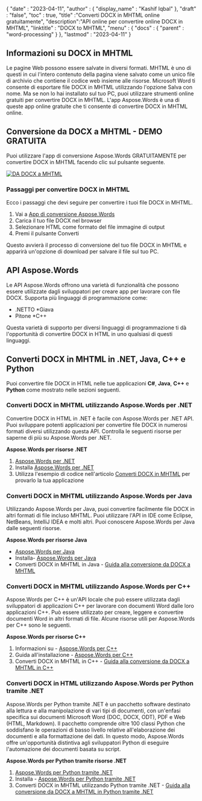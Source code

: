 {
  "date" : "2023-04-11",
  "author" : {
    "display_name" : "Kashif Iqbal"
},
  "draft" : "false",
  "toc" : true,
  "title" :"Converti DOCX in MHTML online gratuitamente",
  "description":"API online per convertire online DOCX in MHTML",
  "linktitle" : "DOCX to MHTML",
  "menu" : {
    "docs" : {
      "parent" : "word-processing"
}
},
  "lastmod" : "2023-04-11"
}

## Informazioni su DOCX in MHTML

Le pagine Web possono essere salvate in diversi formati. MHTML è uno di questi in cui l'intero contenuto della pagina viene salvato come un unico file di archivio che contiene il codice web insieme alle risorse. Microsoft Word ti consente di esportare file DOCX in MHTML utilizzando l'opzione Salva con nome. Ma se non lo hai installato sul tuo PC, puoi utilizzare strumenti online gratuiti per convertire DOCX in MHTML. L'app Aspose.Words è una di queste app online gratuite che ti consente di convertire DOCX in MHTML online.

## Conversione da DOCX a MHTML - DEMO GRATUITA

Puoi utilizzare l'app di conversione Aspose.Words GRATUITAMENTE per convertire DOCX in MHTML facendo clic sul pulsante seguente.

[![DA DOCX a MHTML](../docx-to-mhtml.png?width=120px&height=60px)](https://products.aspose.app/words/conversion/docx-to-mhtml)

### Passaggi per convertire DOCX in MHTML
Ecco i passaggi che devi seguire per convertire i tuoi file DOCX in MHTML.

1. Vai a [App di conversione Aspose.Words](https://products.aspose.app/words/conversion/docx-to-mhtml)
1. Carica il tuo file DOCX nel browser
1. Selezionare HTML come formato del file immagine di output
1. Premi il pulsante Converti

Questo avvierà il processo di conversione del tuo file DOCX in MHTML e apparirà un'opzione di download per salvare il file sul tuo PC.

## API Aspose.Words

Le API Aspose.Words offrono una varietà di funzionalità che possono essere utilizzate dagli sviluppatori per creare app per lavorare con file DOCX. Supporta più linguaggi di programmazione come:

* .NETTO
*Giava
* Pitone
*C++

Questa varietà di supporto per diversi linguaggi di programmazione ti dà l'opportunità di convertire DOCX in HTML in uno qualsiasi di questi linguaggi.

## Converti DOCX in MHTML in .NET, Java, C++ e Python

Puoi convertire file DOCX in HTML nelle tue applicazioni **C#**, **Java**, **C++** e **Python** come mostrato nelle sezioni seguenti.

### Converti DOCX in MHTML utilizzando Aspose.Words per .NET

Convertire DOCX in HTML in .NET è facile con Aspose.Words per .NET API. Puoi sviluppare potenti applicazioni per convertire file DOCX in numerosi formati diversi utilizzando questa API. Controlla le seguenti risorse per saperne di più su Aspose.Words per .NET.

**Aspose.Words per risorse .NET**

1. [Aspose.Words per .NET](https://products.aspose.com/words/net/)
1. Installa [Aspose.Words per .NET](https://docs.aspose.com/words/net/installation/)
1. Utilizza l'esempio di codice nell'articolo [Converti DOCX in MHTML](https://docs.aspose.com/words/net/convert-a-document-to-html-mhtml-or-epub/) per provarlo la tua applicazione

### Converti DOCX in MHTML utilizzando Aspose.Words per Java

Utilizzando Aspose.Words per Java, puoi convertire facilmente file DOCX in altri formati di file incluso MHTML. Puoi utilizzare l'API in IDE come Eclipse, NetBeans, IntelliJ IDEA e molti altri. Puoi conoscere Aspose.Words per Java dalle seguenti risorse.

**Aspose.Words per risorse Java**

* [Aspose.Words per Java](https://products.aspose.com/words/java/)
* Installa- [Aspose.Words per Java](https://docs.aspose.com/words/java/installation/)
* Converti DOCX in MHTML in Java - [Guida alla conversione da DOCX a MHTML](https://docs.aspose.com/words/java/convert-a-document-to-html-mhtml-or-epub/)

### Converti DOCX in MHTML utilizzando Aspose.Words per C++

Aspose.Words per C++ è un'API locale che può essere utilizzata dagli sviluppatori di applicazioni C++ per lavorare con documenti Word dalle loro applicazioni C++. Può essere utilizzato per creare, leggere e convertire documenti Word in altri formati di file. Alcune risorse utili per Aspose.Words per C++ sono le seguenti.

**Aspose.Words per risorse C++**

1. Informazioni su - [Aspose.Words per C++](https://products.aspose.com/words/cpp/)
1. Guida all'installazione - [Aspose.Words per C++](https://docs.aspose.com/words/cpp/installation/)
1. Converti DOCX in MHTML in C++ - [Guida alla conversione da DOCX a MHTML in C++](https://docs.aspose.com/words/cpp/convert-a-document-to-html-mhtml-or-epub/)

### Converti DOCX in HTML utilizzando Aspose.Words per Python tramite .NET

Aspose.Words per Python tramite .NET è un pacchetto software destinato alla lettura e alla manipolazione di vari tipi di documenti, con un'enfasi specifica sui documenti Microsoft Word (DOC, DOCX, ODT), PDF e Web (HTML, Markdown). Il pacchetto comprende oltre 100 classi Python che soddisfano le operazioni di basso livello relative all'elaborazione dei documenti e alla formattazione dei dati. In questo modo, Aspose.Words offre un'opportunità distintiva agli sviluppatori Python di eseguire l'automazione dei documenti basata su script.

**Aspose.Words per Python tramite risorse .NET**

1. [Aspose.Words per Python tramite .NET](https://products.aspose.com/words/python-net/)
1. Installa - [Aspose.Words per Python tramite .NET](https://releases.aspose.com/words/python/)
1. Converti DOCX in MHTML utilizzando Python tramite .NET - [Guida alla conversione da DOCX a MHTML in Python tramite .NET](https://docs.aspose.com/words/python-net/convert-a-document-to-html-mhtml-or-epub/)

